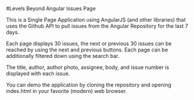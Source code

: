 #Levels Beyond Angular Issues Page

This is a Single Page Application using AngularJS (and other libraries) that uses the 
Github API to pull issues from the Angular Repository for the last 7 days. 

Each page displays 30 issues, the next or previous 30 issues can be reached by using the next and previous buttons. 
Each page can be additionally filtered down using the search bar. 

The title, author, author photo, assignee, body, and issue number is displayed with each issue.

You can demo the application by cloning the repository and opening index.html in your favorite (modern) web browser.
